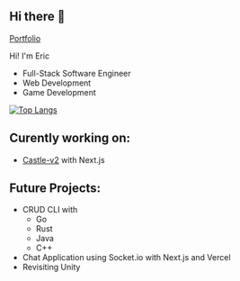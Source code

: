 ## Hi there 👋

<!--
![Eric's GitHub stats](https://github-readme-stats.vercel.app/api?username=eric-k-chu&show_icons=true&theme=radical)
-->

[Portfolio](https://eric-k-chu.github.io/Portfolio/)

Hi! I'm Eric

* Full-Stack Software Engineer
* Web Development
* Game Development

[![Top Langs](https://github-readme-stats.vercel.app/api/top-langs/?username=eric-k-chu)](https://github.com/eric-k-chu/github-readme-stats)

## Curently working on:
* [Castle-v2](https://github.com/eric-k-chu/Castle-v2) with Next.js

## Future Projects:
* CRUD CLI with
  * Go
  * Rust
  * Java
  * C++
* Chat Application using Socket.io with Next.js and Vercel
* Revisiting Unity
